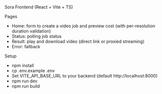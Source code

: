 Sora Frontend (React + Vite + TS)

Pages
- Home: form to create a video job and preview cost (with per-resolution duration validation)
- Status: polling job status
- Result: play and download video (direct link or proxied streaming)
- Error: fallback

Setup
- npm install
- cp .env.example .env
- Set VITE_API_BASE_URL to your backend (default http://localhost:8000)
- npm run dev
- npm run build
